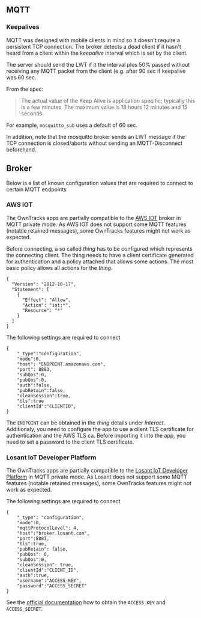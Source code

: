 ## MQTT

### Keepalives

MQTT was designed with mobile clients in mind so it doesn't require a persistent TCP connection. The broker detects a dead client if it hasn't heard from a client within the _keepalive_ interval which is set by the client.

The server should send the LWT if it the interval plus 50% passed without receiving any MQTT packet from the client (e.g. after 90 sec if keepalive was 60 sec.

From the spec:

> The actual value of the Keep Alive is application specific; typically this is
> a few minutes. The maximum value is 18 hours 12 minutes and 15 seconds.

For example, `mosquitto_sub` uses a default of 60 sec.

In addition, note that the mosquitto broker sends an LWT message if the TCP connection is closed/aborts without sending an MQTT-Disconnect beforehand.

## Broker 
Below is a list of known configuration values that are required to connect to certain MQTT endpoints 

### AWS IOT 
The OwnTracks apps are partially compatible to the [AWS IOT](https://aws.amazon.com/de/iot/) broker in MQTT private mode. 
As AWS IOT does not support some MQTT features (notable retained messages), some OwnTracks features might not work as expected. 

Before connecting, a so called _thing_ has to be configured which represents the connecting client. 
The thing needs to have a client certificate generated for authentication and a policy attached that allows some actions. 
The most basic policy allows all actions for the _thing_. 
```
{
  "Version": "2012-10-17",
  "Statement": [
    {
      "Effect": "Allow",
      "Action": "iot:*",
      "Resource": "*"
    }
  ]
}
```

The following settings are required to connect 
```
{
    "_type":"configuration", 
    "mode":0, 
    "host": "ENDPOINT.amazonaws.com",
    "port": 8883,
    "subQos":0,
    "pubQos":0, 
    "auth":false,
    "pubRetain":false, 
    "cleanSession":true, 
    "tls":true
    "clientId":"CLIENTID",
}
```
The `ENDPOINT` can be obtained in the _thing_ details under _Interact_.  
Additionaly, you need to configure the app to use a client TLS certificate for authentication and the AWS TLS ca.
Before importing it into the app, you need to set a password to the client TLS certificate. 

### Losant IoT Developer Platform 
The OwnTracks apps are partially compatible to the [Losant IoT Developer Platform](https://www.losant.com/) in MQTT private mode. 
As Losant does not support some MQTT features (notable retained messages), some OwnTracks features might not work as expected. 

The following settings are required to connect 
```
{
    "_type": "configuration",
    "mode":0,
    "mqttProtocolLevel": 4,
    "host":"broker.losant.com",
    "port":8883,
    "tls":true,
    "pubRetain": false,
    "pubQos": 0,
    "subQos":0,
    "cleanSession": true,
    "clientId":"CLIENT_ID",
    "auth":true,
    "username":"ACCESS_KEY",
    "password":"ACCESS_SECRET"
}
```

See the [official documentation](https://docs.losant.com/applications/access-keys/) how to obtain the `ACCESS_KEY` and `ACCESS_SECRET`. 
